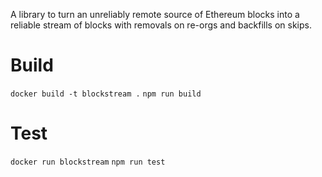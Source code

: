A library to turn an unreliably remote source of Ethereum blocks into a reliable stream of blocks with removals on re-orgs and backfills on skips.

# Build
`docker build -t blockstream .`
`npm run build`

# Test
`docker run blockstream`
`npm run test`
